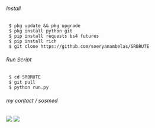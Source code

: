 ###### Install

```
 $ pkg update && pkg upgrade
 $ pkg install python git
 $ pip install requests bs4 futures
 $ pip install rich
 $ git clone https://github.com/soeryanambelas/SRBRUTE
 ```

###### Run Script

```
 $ cd SRBRUTE
 $ git pull
 $ python run.py
```

###### my contact / sosmed
[![](https://img.shields.io/badge/Facebook-blue?logo=Facebook&logoColor=blue&labelColor=white)](https://www.facebook.com/OHMYR3NNN)
[![](https://img.shields.io/badge/Whatsapp-CHAT-red?logo=Whatsapp&logoColor=Brightgreen&labelColor=white)](https://wa.me/6283145020179)